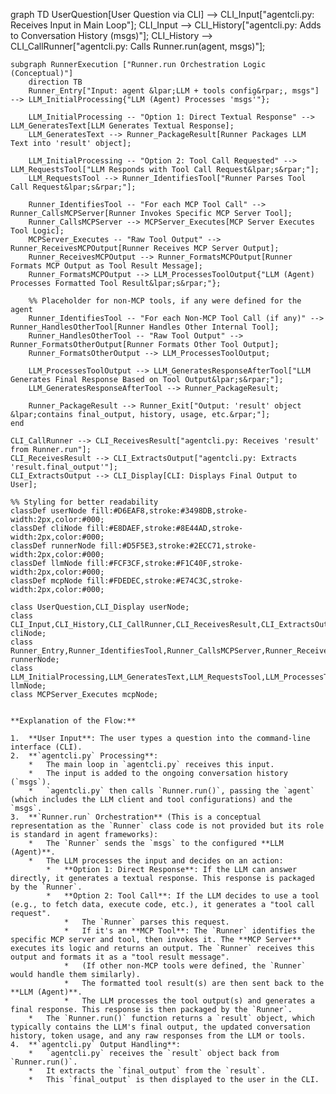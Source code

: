 graph TD
    UserQuestion[User Question via CLI] --> CLI_Input["agentcli.py: Receives Input in Main Loop"];
    CLI_Input --> CLI_History["agentcli.py: Adds to Conversation History &lpar;msgs&rpar;"];
    CLI_History --> CLI_CallRunner["agentcli.py: Calls Runner.run&lpar;agent, msgs&rpar;"];

    subgraph RunnerExecution ["Runner.run Orchestration Logic (Conceptual)"]
        direction TB
        Runner_Entry["Input: agent &lpar;LLM + tools config&rpar;, msgs"] --> LLM_InitialProcessing{"LLM (Agent) Processes 'msgs'"};
        
        LLM_InitialProcessing -- "Option 1: Direct Textual Response" --> LLM_GeneratesText[LLM Generates Textual Response];
        LLM_GeneratesText --> Runner_PackageResult[Runner Packages LLM Text into 'result' object];
        
        LLM_InitialProcessing -- "Option 2: Tool Call Requested" --> LLM_RequestsTool["LLM Responds with Tool Call Request&lpar;s&rpar;"];
        LLM_RequestsTool --> Runner_IdentifiesTool["Runner Parses Tool Call Request&lpar;s&rpar;"];
        
        Runner_IdentifiesTool -- "For each MCP Tool Call" --> Runner_CallsMCPServer[Runner Invokes Specific MCP Server Tool];
        Runner_CallsMCPServer --> MCPServer_Executes[MCP Server Executes Tool Logic];
        MCPServer_Executes -- "Raw Tool Output" --> Runner_ReceivesMCPOutput[Runner Receives MCP Server Output];
        Runner_ReceivesMCPOutput --> Runner_FormatsMCPOutput[Runner Formats MCP Output as Tool Result Message];
        Runner_FormatsMCPOutput --> LLM_ProcessesToolOutput{"LLM (Agent) Processes Formatted Tool Result&lpar;s&rpar;"};
        
        %% Placeholder for non-MCP tools, if any were defined for the agent
        Runner_IdentifiesTool -- "For each Non-MCP Tool Call (if any)" --> Runner_HandlesOtherTool[Runner Handles Other Internal Tool];
        Runner_HandlesOtherTool -- "Raw Tool Output" --> Runner_FormatsOtherOutput[Runner Formats Other Tool Output];
        Runner_FormatsOtherOutput --> LLM_ProcessesToolOutput;
        
        LLM_ProcessesToolOutput --> LLM_GeneratesResponseAfterTool["LLM Generates Final Response Based on Tool Output&lpar;s&rpar;"];
        LLM_GeneratesResponseAfterTool --> Runner_PackageResult;
        
        Runner_PackageResult --> Runner_Exit["Output: 'result' object &lpar;contains final_output, history, usage, etc.&rpar;"];
    end

    CLI_CallRunner --> CLI_ReceivesResult["agentcli.py: Receives 'result' from Runner.run"];
    CLI_ReceivesResult --> CLI_ExtractsOutput["agentcli.py: Extracts 'result.final_output'"];
    CLI_ExtractsOutput --> CLI_Display[CLI: Displays Final Output to User];

    %% Styling for better readability
    classDef userNode fill:#D6EAF8,stroke:#3498DB,stroke-width:2px,color:#000;
    classDef cliNode fill:#E8DAEF,stroke:#8E44AD,stroke-width:2px,color:#000;
    classDef runnerNode fill:#D5F5E3,stroke:#2ECC71,stroke-width:2px,color:#000;
    classDef llmNode fill:#FCF3CF,stroke:#F1C40F,stroke-width:2px,color:#000;
    classDef mcpNode fill:#FDEDEC,stroke:#E74C3C,stroke-width:2px,color:#000;

    class UserQuestion,CLI_Display userNode;
    class CLI_Input,CLI_History,CLI_CallRunner,CLI_ReceivesResult,CLI_ExtractsOutput cliNode;
    class Runner_Entry,Runner_IdentifiesTool,Runner_CallsMCPServer,Runner_ReceivesMCPOutput,Runner_FormatsMCPOutput,Runner_HandlesOtherTool,Runner_FormatsOtherOutput,Runner_PackageResult,Runner_Exit runnerNode;
    class LLM_InitialProcessing,LLM_GeneratesText,LLM_RequestsTool,LLM_ProcessesToolOutput,LLM_GeneratesResponseAfterTool llmNode;
    class MCPServer_Executes mcpNode;
```

**Explanation of the Flow:**

1.  **User Input**: The user types a question into the command-line interface (CLI).
2.  **`agentcli.py` Processing**:
    *   The main loop in `agentcli.py` receives this input.
    *   The input is added to the ongoing conversation history (`msgs`).
    *   `agentcli.py` then calls `Runner.run()`, passing the `agent` (which includes the LLM client and tool configurations) and the `msgs`.
3.  **`Runner.run` Orchestration** (This is a conceptual representation as the `Runner` class code is not provided but its role is standard in agent frameworks):
    *   The `Runner` sends the `msgs` to the configured **LLM (Agent)**.
    *   The LLM processes the input and decides on an action:
        *   **Option 1: Direct Response**: If the LLM can answer directly, it generates a textual response. This response is packaged by the `Runner`.
        *   **Option 2: Tool Call**: If the LLM decides to use a tool (e.g., to fetch data, execute code, etc.), it generates a "tool call request".
            *   The `Runner` parses this request.
            *   If it's an **MCP Tool**: The `Runner` identifies the specific MCP server and tool, then invokes it. The **MCP Server** executes its logic and returns an output. The `Runner` receives this output and formats it as a "tool result message".
            *   (If other non-MCP tools were defined, the `Runner` would handle them similarly).
            *   The formatted tool result(s) are then sent back to the **LLM (Agent)**.
            *   The LLM processes the tool output(s) and generates a final response. This response is then packaged by the `Runner`.
    *   The `Runner.run()` function returns a `result` object, which typically contains the LLM's final output, the updated conversation history, token usage, and any raw responses from the LLM or tools.
4.  **`agentcli.py` Output Handling**:
    *   `agentcli.py` receives the `result` object back from `Runner.run()`.
    *   It extracts the `final_output` from the `result`.
    *   This `final_output` is then displayed to the user in the CLI.
